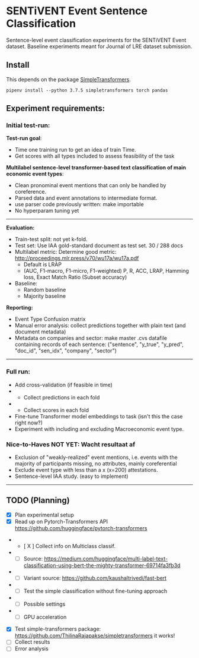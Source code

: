 # SENTiVENT Event Sentence Classification
Sentence-level event classification experiments for the SENTiVENT Event dataset.
Baseline experiments meant for Journal of LRE dataset submission.

## Install
This depends on the package [SimpleTransformers](https://github.com/ThilinaRajapakse/simpletransformers).

`pipenv install --python 3.7.5 simpletransformers torch pandas`

## Experiment requirements:
### Initial test-run:
**Test-run goal**:
- Time one training run to get an idea of train Time.
- Get scores with all types included to assess feasibility of the task

**Multilabel sentence-level transformer-based text classification of main economic event types**:
- Clean pronominal event mentions that can only be handled by coreference.
- Parsed data and event annotations to intermediate format.
- use parser code previously written: make importable
- No hyperparam tuning yet
---

**Evaluation:**
- Train-test split: not yet k-fold.
- Test set: Use IAA gold-standard document as test set. 30 / 288 docs
- Multilabel metric: Determine good metric: http://proceedings.mlr.press/v70/wu17a/wu17a.pdf
  - Default is LRAP
  - (AUC, F1-macro, F1-micro, F1-weighted) P, R, ACC, LRAP, Hamming loss, Exact Match Ratio (Subset accuracy)
- Baseline:
  - Random baseline
  - Majority baseline

**Reporting:**
- Event Type Confusion matrix
- Manual error analysis: collect predictions together with plain text (and document metadata)
- Metadata on companies and sector: make master .cvs datafile containing records of each sentence: ("sentence", "y_true", "y_pred", "doc_id", "sen_idx", "company", "sector")
---

### Full run:
- Add cross-validation (if feasible in time)
- - Collect predictions in each fold
- - Collect scores in each fold
- Fine-tune Transformer model embeddings to task (isn't this the case right now?)
- Experiment with including and excluding Macroeconomic event type.

### Nice-to-Haves NOT YET: Wacht resultaat af
- Exclusion of "weakly-realized" event mentions, i.e. events with the majority of participants missing, no attributes, mainly coreferential
- Exclude event type with less than a x (x=200) attestations.
- Sentence-level IAA study. (easy to implement)
---

## TODO (Planning)
- [X] Plan experimental setup
- [X] Read up on Pytorch-Transformers API https://github.com/huggingface/pytorch-transformers
- - [ X ] Collect info on Multiclass classif.
- - [ ] Source: https://medium.com/huggingface/multi-label-text-classification-using-bert-the-mighty-transformer-69714fa3fb3d
- - [ ] Variant source: https://github.com/kaushaltrivedi/fast-bert
- - [ ] Test the simple classification without fine-tuning approach
- - [ ] Possible settings
- - [ ] GPU acceleration
- [X] Test simple-transformers package: https://github.com/ThilinaRajapakse/simpletransformers it works!
- [ ] Collect results
- [ ] Error analysis
